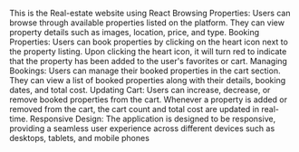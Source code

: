 This is the Real-estate website using React
Browsing Properties: Users can browse through available properties listed on the platform. They can view property details such as images, location, price, and type.
Booking Properties: Users can book properties by clicking on the heart icon next to the property listing. Upon clicking the heart icon, it will turn red to indicate that the property has been added to the user's favorites or cart.
Managing Bookings: Users can manage their booked properties in the cart section. They can view a list of booked properties along with their details, booking dates, and total cost.
Updating Cart: Users can increase, decrease, or remove booked properties from the cart. Whenever a property is added or removed from the cart, the cart count and total cost are updated in real-time.
Responsive Design: The application is designed to be responsive, providing a seamless user experience across different devices such as desktops, tablets, and mobile phones
